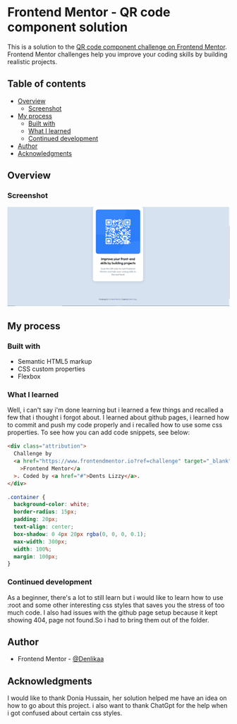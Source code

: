 # Frontend Mentor - QR code component solution

This is a solution to the [QR code component challenge on Frontend Mentor](https://www.frontendmentor.io/challenges/qr-code-component-iux_sIO_H). Frontend Mentor challenges help you improve your coding skills by building realistic projects.

## Table of contents

- [Overview](#overview)
  - [Screenshot](#screenshot)
- [My process](#my-process)
  - [Built with](#built-with)
  - [What I learned](#what-i-learned)
  - [Continued development](#continued-development)
- [Author](#author)
- [Acknowledgments](#acknowledgments)

## Overview

### Screenshot

![](./images/Capture.PNG)

## My process

### Built with

- Semantic HTML5 markup
- CSS custom properties
- Flexbox

### What I learned

Well, i can't say i'm done learning but i learned a few things and recalled a few that i thought i forgot about. I learned about github pages, i learned how to commit and push my code properly and i recalled how to use some css properties.
To see how you can add code snippets, see below:

```html
<div class="attribution">
  Challenge by
  <a href="https://www.frontendmentor.io?ref=challenge" target="_blank"
    >Frontend Mentor</a
  >. Coded by <a href="#">Dents Lizzy</a>.
</div>
```

```css
.container {
  background-color: white;
  border-radius: 15px;
  padding: 20px;
  text-align: center;
  box-shadow: 0 4px 20px rgba(0, 0, 0, 0.1);
  max-width: 300px;
  width: 100%;
  margin: 100px;
}
```

### Continued development

As a beginner, there's a lot to still learn but i would like to learn how to use :root and some other interesting css styles that saves you the stress of too much code. I also had issues with the github page setup because it kept showing 404, page not found.So i had to bring them out of the folder.

## Author

- Frontend Mentor - [@Denlikaa](https://www.frontendmentor.io/profile/Denlikaa)

## Acknowledgments

I would like to thank Donia Hussain, her solution helped me have an idea on how to go about this project. i also want to thank ChatGpt for the help when i got confused about certain css styles.
